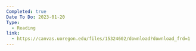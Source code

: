 ```yaml
---
Completed: true
Date To Do: 2023-01-20
Type:
  - Reading
link:
  - https://canvas.uoregon.edu/files/15324602/download?download_frd=1
---
```

